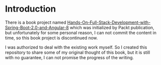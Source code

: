 # Introduction

There is a book project named [Hands-On-Full-Stack-Development-with-Spring-Boot-2.0-and-Angular-8](https://github.com/hantsy/Hands-On-Full-Stack-Development-with-Spring-Boot-2.0-and-Angular-8) which was initialized by Packt publication, but unfortunately for some personal reason, I can not commit the content in time, so this book project is discontinued now.

I was authorized to deal with the existing work myself. So I created this repository to share some of my original thought of this book, but it is still with no guarantee, I can not promise the progress of the writing.

